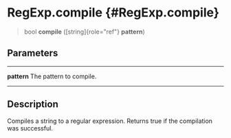 RegExp.compile {#RegExp.compile}
==============

> bool **compile** ([string]{role="ref"} **pattern**)

Parameters
----------

  ------------- -------------------------
  **pattern**   The pattern to compile.
  ------------- -------------------------

Description
-----------

Compiles a string to a regular expression. Returns true if the
compilation was successful.
